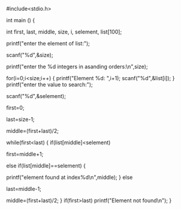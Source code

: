 #include<stdio.h>

int main () {


int first, last, middle, size, i, selement, list[100];

printf("enter the element of list:");

scanf("%d",&size);

printf("enter the %d integers in asanding orders:\n",size);

for(i=0;i<size;i++) {
printf("Element %d: ",i+1);
scanf("%d",&list[i]);
}
printf("enter the value to search:");

scanf("%d",&selement);

first=0;

last=size-1;

middle=(first+last)/2;

while(first<last)
{
if(list[middle]<selement)

first=middle+1;

else if(list[middle]==selement) {

printf("element found at index%d\n",middle);
}
else

last=middle-1;

middle=(first+last)/2;
}
if(first>last)
printf("Element not found\n");
}
